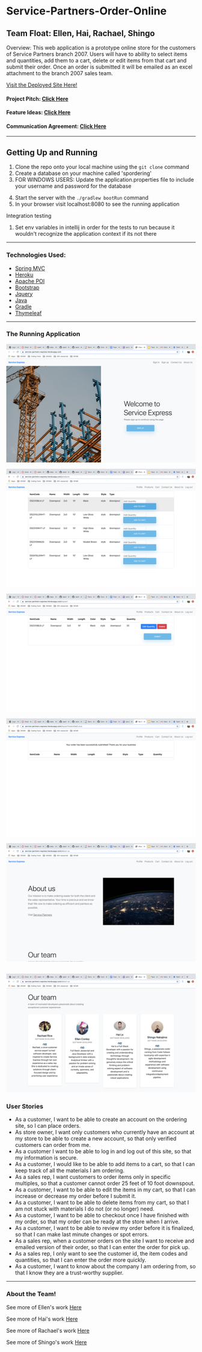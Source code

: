 # Service-Partners-Order-Online

## Team Float: Ellen, Hai, Rachael, Shingo

Overview: This web application is a prototype online store for the customers of Service Partners branch 2007. Users will have to ability to select items and quantities, add them to a cart, delete or edit items from that cart and submit their order. Once an order is submitted it will be emailed as an excel attachment to the branch 2007 sales team.

[Visit the Deployed Site Here!](https://service-partners-express.herokuapp.com/)

#### Project Pitch: [Click Here](https://docs.google.com/document/d/1YybsAaAyw-0DSdFZIQa836C8rAtLPWxf9jNxDjD0XdI/edit)
#### Feature Ideas: [Click Here](https://docs.google.com/document/d/1usTgP-EIFnJVzO-sZFlOkzxSCus_oPFbOm1lqI1JkBE/edit?usp=sharing)
#### Communication Agreement: [Click Here](https://docs.google.com/document/d/1UCbBnhNDKBHi3setIF5jUazahVgzSWuCw-hhCAPljsg/edit?usp=sharing)
------------------------------------------------------------------------------------------------------------------------------

## Getting Up and Running

1. Clone the repo onto your local machine using the ```git clone``` command
2. Create a database on your machine called 'spordering'
3. FOR WINDOWS USERS: Update the application.properties file to include your username and password for the database
<!-- Missing directions to include email username/password for the email sending functionality -->
4. Start the server with the ```./gradlew bootRun``` command
5. In your browser visit localhost:8080 to see the running application

Integration testing
1. Set env variables in intellij in order for the tests to run because it wouldn't recognize the application context if its not there



------------------------------------------------------------------------------------------------------------------------------

### Technologies Used:
  - [Spring MVC](https://docs.spring.io/spring/docs/current/spring-framework-reference/web.html)
  - [Heroku](https://devcenter.heroku.com/categories/reference)
  - [Apache POI](https://poi.apache.org/)
  - [Bootstrap](https://getbootstrap.com/)
  - [Jquery](https://jquery.com/)
  - [Java](https://www.java.com/en/)
  - [Gradle](https://gradle.org/)
  - [Thymeleaf](https://www.thymeleaf.org/doc/tutorials/2.1/usingthymeleaf.html)

------------------------------------------------------------------------------------------------------------------------------

### The Running Application

![Splash Page](assets/splash.png)

![Products Page](assets/products.png)

![Cart Page](assets/cart.png)

![Submitted Message](assets/submitted.png)

![About Us 1](assets/about-us1.png)

![About Us 2](assets/about-us2.png)
------------------------------------------------------------------------------------------------------------------------------

### User Stories
 
 - As a customer, I want to be able to create an account on the ordering site, so I can place orders.
 - As store owner, I want only customers who currently have an account at my store to be able to create a new account, so that only verified customers can order from me.
 - As a customer I want to be able to log in and log out of this site, so that my information is secure.
 - As a customer, I would like to be able to add items to a cart, so that I can keep track of all the materials I am ordering.
 - As a sales rep, I want customers to order items only in specific multiples, so that a customer cannot order 25 feet of 10 foot downspout.
 - As a customer, I want to be able to edit the items in my cart, so that I can increase or decrease my order before I submit it.
 - As a customer, I want to be able to delete items from my cart, so that I am not stuck with materials I do not (or no longer) need.
 - As a customer, I want to be able to checkout once I have finished with my order, so that my order can be ready at the store when I arrive.
 - As a customer, I want to be able to review my order before it is finalized, so that I can make last minute changes or spot errors.
 - As a sales rep, when a customer orders on the site I want to receive and emailed version of their order, so that I can enter the order for pick up.
 - As a sales rep, I only want to see the customer id, the item codes and quantities, so that I can enter the order more quickly.
 - As a customer, I want to know about the company I am ordering from, so that I know they are a trust-worthy supplier.
 

------------------------------------------------------------------------------------------------------------------------------

### About the Team!

See more of Ellen's work [Here](https://github.com/egconley)

See more of Hai's work [Here](https://github.com/haitle16)

See more of Rachael's work [Here](https://github.com/Rachnicrice)

See more of Shingo's work [Here](https://github.com/shingoed)
